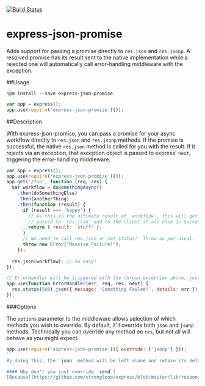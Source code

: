 [![Build Status](https://travis-ci.org/adamterlson/express-json-promise.svg?branch=master)](https://travis-ci.org/adamterlson/express-json-promise)

express-json-promise
====================

Adds support for passing a promise directly to `res.json` and `res.jsonp`.  A resolved promise has its result sent to the native implementation while a rejected one will automatically call error-handling middleware with the exception.

##Usage

`npm install --save express-json-promise`

```javascript
var app = express();
app.use(require('express-json-promise')());
````

##Description

With express-json-promise, you can pass a promise for your async workflow directly to `res.json` and `res.jsonp` methods.  If the promise is successful, the native `res.json` method is called for you with the result.  If it rejects via an exception, that exception object is passed to express' `next`, triggering the error-handling middleware.

``````javascript
var app = express();
app.use(require('express-json-promise')());
app.get('/foo', function (req, res) {
  var workflow = doSomethingAsync()
    .then(doSomethingElse)
    .then(anotherThing)
    .then(function (result) {
      if (result === 'happy') {
        // As this is the ultimate result of `workflow`, this will get
        // passed to `res.json` and to the client if all else is successful.
        return { result: 'stuff' };
      }
      // No need to call res.json or set status!  Throw as per usual.
      throw new Error("Massive Failure!");
    });
    
  res.json(workflow); // So easy!
});

// ErrorHandler will be triggered with the thrown exception above, just as one would expect!
app.use(function ErrorHandler(err, req, res, next) {
  res.status(500).json({ message: 'Something Failed!', details: err });
});
```````

###Options

The `options` parameter to the middleware allows selection of which methods you wish to override.  By default, it'll override both `json` and `jsonp` methods.  Technically you can override any method on `res`, but not all will behave as you might expect.

`````javascript
app.use(require('express-json-promise')({ override: ['jsonp'] }));
```
By doing this, the `json` method will be left alone and retain its default lack-of-promisey-goodness support.

#### Why don't you just override `send`?
[Because](https://github.com/strongloop/express/blob/master/lib/response.js#L228).
